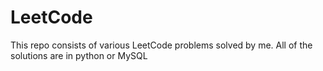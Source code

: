 # LeetCode
This repo consists of various LeetCode problems solved by me. All of the solutions are in python or MySQL
